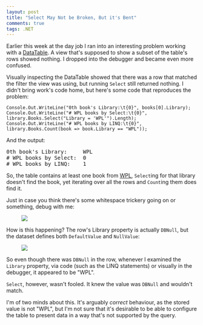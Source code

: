 ```yaml
---
layout: post
title: "Select May Not be Broken, But it's Bent" 
comments: true
tags: .NET
---
```


Earlier this week at the day job I ran into an interesting problem
working with a [DataTable][DataTable].  A view that's supposed to show
a subset of the table's rows showed nothing. I dropped into the
debugger and became even more confused.

Visually inspecting the DataTable showed that there was a row that
matched the filter the view was using, but running `Select` still
returned nothing. I didn't bring work's code home, but here's some
code that reproduces the problem:

<pre><code class="csharp">Console.Out.WriteLine("0th book's Library:\t{0}", books[0].Library);
Console.Out.WriteLine("# WPL books by Select:\t{0}", library.Books.Select("Library = 'WPL'").Length);
Console.Out.WriteLine("# WPL books by LINQ:\t{0}", library.Books.Count(book => book.Library == "WPL"));</code></pre>

And the output:

<pre>0th book's Library:     WPL
# WPL books by Select:  0
# WPL books by LINQ:    1</pre>

So, the table contains at least one book from [WPL][WPL], `Select`ing
for that library doesn't find the book, yet iterating over all the
rows and `Count`ing them does find it.

Just in case you think there's some whitespace trickery going on or
something, debug with me:

<figure>
  <img src="{{ site.image_dir }}/2015-10-05-select-may-not-be-broken/debugging.png">
</figure>

How is this happening? The row's Library property is actually
`DBNull`, but the dataset defines both `DefaultValue` and `NullValue`:

<figure>
  <img src="{{ site.image_dir }}/2015-10-05-select-may-not-be-broken/library_properties.png">
</figure>

So even though there was `DBNull` in the row, whenever I examined the
`Library` property, via code (such as the LINQ statements) or
visually in the debugger, it appeared to be "WPL".

`Select`, however, wasn't fooled. It knew the value was `DBNull` and
wouldn't match.

I'm of two minds about this. It's arguably _correct_ behaviour, as the
stored value is not "WPL", but I'm not sure that it's desirable to be
able to configure the table to present data in a way that's not
supported by the query.

[DataTable]: https://msdn.microsoft.com/en-us/library/system.data.datatable(v=vs.100).aspx
[WPL]: http://www.wpl.ca

